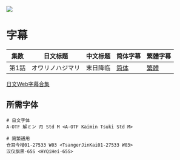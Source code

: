 ![](post1.gif)

# 字幕

集数 | 日文标题 | 中文标题 | 简体字幕 | 繁體字幕
--- | --- | --- | --- | ---
第1話 | オワリノハジマリ | 末日降临 | [简体][01S] | [繁體][01T]

[日文Web字幕合集](https://raw.githubusercontent.com/Nekomoekissaten-SUB/Nekomoekissaten-MIR-Subs/master/Japan_Sinks_2020/Japan_Sinks_2020_Web_JPN.7z)

## 所需字体

```
# 日文字体
A-OTF 解ミン 月 Std M <A-OTF Kaimin Tsuki Std M>

# 简繁通用
仓耳今楷01-27533 W03 <TsangerJinKai01-27533 W03>
汉仪旗黑-65S <HYQiHei-65S> 
```


[01S]: https://raw.githubusercontent.com/Nekomoekissaten-SUB/Nekomoekissaten-MIR-Subs/master/Japan_Sinks_2020/Web/%5BNekomoe%20kissaten%5D%20Japan%20Sinks%202020%2001%20%5BWebRip%5D.SC.ass  '#1 CHS'
[01T]: https://raw.githubusercontent.com/Nekomoekissaten-SUB/Nekomoekissaten-MIR-Subs/master/Japan_Sinks_2020/Web/%5BNekomoe%20kissaten%5D%20Japan%20Sinks%202020%2001%20%5BWebRip%5D.TC.ass  '#1 CHT'